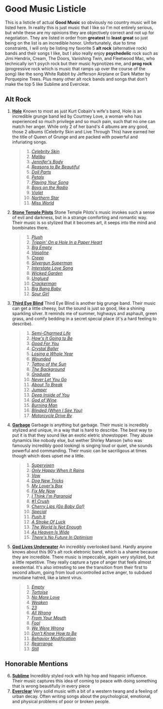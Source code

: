 #  Good Music Listicle

This is a listicle of actual **Good Music** so obviously no country music will be listed here. In reality this is just music that I like so I'm not entirely serious, but while these are my opinions they are objectively correct and not up for negotiation. They are listed in order from **greatest** to **least great** so just being on the list is an incredible honor. Unfortunately, due to time constraints, I will only be listing my favorite 5 **alt rock** (alternative rock) bands and their songs I like, but I also really enjoy **psychedelic** rock such as Jimi Hendrix, Cream, The Doors, Vanishing Twin, and Fleetwood Mac, who technically isn't psych rock but their music hypnotizes me, and **prog rock** (progressive rock which is music that ramps up over the course of the song) like the song White Rabbit by Jefferson Airplane or Dark Matter by Porquepine Trees. Plus many other alt rock bands and songs that don't make the top 5 like Sublime and Everclear.


##  Alt Rock
1. [**Hole**](https://music.apple.com/us/artist/hole/115269)
Known to most as just Kurt Cobain's wife's band, Hole is an incredible grunge band led by Courtney Love, a woman who has experienced so much privilege and so much pain, such that no one can match her anger. While only 2 of her band's 4 albums are any good, those 2 albums (Celebrity Skin and Live Through This) have earned her the title of Queen of Grunge and are packed with powerful and infuriating songs.
	> 1. [*Celebrity Skin*](https://youtu.be/Bv9d27d1Byg?feature=shared)
	> 2. [*Malibu*](https://youtu.be/5mpDvXo1Q4Y?feature=shared)
	> 3. [*Jennifer's Body*](https://youtu.be/qNfW3-w4Va4?feature=shared)
	> 4. [*Reasons to Be Beautiful*](https://youtu.be/hTbv4hgBJrc?feature=shared)
	> 5. [*Doll Parts*](https://youtu.be/0uS7JAjV-O8?feature=shared)
	> 6. [*Petals*](https://youtu.be/XbKLO9TbRRQ?feature=shared)
	> 7. [*Playing Your Song*](https://youtu.be/phOt5RfDjiQ?feature=shared)
	> 8. [*Boys on the Radio*](https://youtu.be/luWlDmQw5iQ?feature=shared)
	> 9. [*Violet*](https://youtu.be/cjI_WDvZEvk?feature=shared)
	> 10. [*Northern Star*](https://youtu.be/rUq0xkqJtmU?feature=shared)
	> 11. [*Miss World*](https://youtu.be/NPNXugl1oT8?feature=shared) 
2. [**Stone Temple Pilots**](https://music.apple.com/us/artist/stone-temple-pilots/889772)
Stone Temple Pilots's music invokes such a sense of evil and darkness, but in a strange comforting and romantic way. Their music is so stylized that it becomes art, it seeps into the mind and bombinates there.
	> 1. [*Plush*](https://youtu.be/Dg0apFNHTik?si=gvbQvWGOlrqG9G29)
	> 2. [*Trippin' On a Hole In a Paper Heart*](https://youtu.be/p7OVZRvNUgs?si=NqjpuXNmFI2ufbVh)
	> 3. [*Big Empty*](https://youtu.be/fPUrl_Ov5rw?si=aBzYw41PgDdzinPn)
	> 4. [*Vasoline*](https://youtu.be/s19ZyLZYCYI?si=8iGGDwiehE8xFnOQ)
	> 5. [*Creep*](https://youtu.be/fC_r7Ntr_ZU?si=CVKal9LZcM8dOSQr)
 	> 6. [*Silvergun Superman*](https://youtu.be/0zqXU_buXZM?list=RDj5jd2K52gFA)
	> 7. [*Interstate Love Song*](https://youtu.be/o0qyP1bA-ME?si=X6yML3zRuvfDX3I8)
	> 8. [*Wicked Garden*](https://youtu.be/k7grHSYyaWc?si=HXTDR9ikZZmzy58F)
	> 9. [*Unglued*](https://youtu.be/7HKp6QtgjSs?si=vXPcN3lPSgTWB7RZ)
	> 10. [*Crackerman*](https://youtu.be/gKvxG4aD9x8?si=fNWLOb2KOX1TPk9w)
 	> 11. [*Big Bang Baby*](https://youtu.be/j5jd2K52gFA?si=iy6CYAn7fRvOKqjd)
 	> 12. [*Sour Girl*](https://youtu.be/Kes1yVbiVOk?si=J0hszmO1JKdI5WJw)
3. [**Third Eye Blind**](https://music.apple.com/us/artist/third-eye-blind/733629)
Third Eye Blind is another big grunge band. Their music can get a little cheesy, but the sound is just so good, like a shining sparkling silver. It reminds me of summer, highways and asphault, green grass, and comfy bedding in a secret special place (it's a hard feeling to describe).
	> 1. [*Semi-Charmed Life*](https://youtu.be/uEm0ug03Mzw?si=QqsBYMnkCAxmN-Vo)
	> 2. [*How's It Going to Be*](https://youtu.be/Mx_F2AwMwUo?si=_fgY8uQrm4loHtVx)
	> 3. [*Good For You*](https://youtu.be/3bkngnh4OT4?si=oiNp8s5oz8zXdtHF)
	> 4. [*Crystal Baller*](https://youtu.be/SuBtbsrnv0M?si=kp5Vs7kroAnhWDFl)
	> 5. [*Losing a Whole Year*](https://youtu.be/MwlqymYLCb4?si=UpTNCgz2KNEcjJNH)
	> 6. [*Wounded*](https://youtu.be/aR6_wUzGKSM?si=Ee0Pv2tIv3bQlCBo)
	> 7. [*Tattoo of the Sun*](https://youtu.be/eotgwB4iAwI?si=UiiM6rU5ujbI_ivJ)
	> 8. [*The Background*](https://youtu.be/tbb8ayzTqjA?si=liALFG5wEspqSH7n)
	> 9. [*Graduate*](https://youtu.be/_FQqAAedVeQ?si=au7qBe7G0Y0qXBU6)
	> 10. [*Never Let You Go*](https://youtu.be/ejRne49kbGU?si=v7SlTW57gujI9SM7)
	> 11. [*About To Break*](https://youtu.be/OsezWGN5yEA?si=2nEK0HepPRkgL-Pt)
	> 12. [*Jumper*](https://youtu.be/o75CdJHWGZA?si=c4KwqK9h3Sp6EMwR)
	> 13. [*Deep Inside of You*](https://youtu.be/0QKVwo46N6Q?si=PmVjwEwarLX0mn0v)
	> 14. [*God of Wine*](https://youtu.be/H0H5uFDDi3c?si=1OOPqZ67vGs1dgsW)
	> 15. [*Burning Man*](https://youtu.be/CoHWFT2fBX8?si=pdlnug016SILCmlO)
	> 16. [*Blinded (When I See You)*](https://youtu.be/QB_dGRofcp8?si=zxihi-3DoE4I40zn)
	> 17. [*Motorcycle Drive By*](https://youtu.be/tjtRbO1GCQU?si=hW0kp0VZFLXP1tSw)
4. [**Garbage**](https://music.apple.com/us/artist/garbage/109997)
Garbage is anything but garbage. Their music is incredibly stylized and unique, in a way that is hard to describe. The best way to put it is that they sound like an exotic eletric showstopper. They abuse dynamics like nobody else, but wether Shirley Manson (who was famously incredibly good looking) is singing loud or quiet, she sounds powerful and commanding. Their music can be sacriligous at times though which does upset me a little.
	> 1. [*Supervixen*](https://youtu.be/DJ3pSebnoJ8?si=6EfshghqzxMHvT6c)
	> 2. [*Only Happy When It Rains*](https://youtu.be/0jkyw0dZMsY?si=d6uoeXCj5pZrX2Xn)
 	> 3. [*Vow*](https://youtu.be/9eDvejVIIEs?si=niSfPU3XLuqMdz94)
	> 4. [*Dog New Tricks*](https://youtu.be/LHsxDb6V3ws?si=C9NwpimYiruwUXZS)
	> 5. [*My Lover's Box*](https://youtu.be/JrQA9OOrGNY?feature=shared)
	> 6. [*Fix Me Now*](https://youtu.be/0TDeVpvcD0Q?feature=shared)
	> 7. [*I Think I'm Paranoid*](https://youtu.be/Mic6yYmPT84?feature=shared)
	> 8. [*#1 Crush*](https://youtu.be/R43P5rqLqpg?list=RDR43P5rqLqpg)
	> 9. [*Cherry Lips (Go Baby Go!)*](https://youtu.be/tXjyNF3fTzM?feature=shared)
	> 10. [*Special*](https://youtu.be/ku4Wj-YZdrc?feature=shared)
	> 11. [*Push It*](https://youtu.be/2jqOeGm1j-w?feature=shared)
	> 12. [*A Stroke Of Luck*](https://youtu.be/ScNTxkT8e0k?feature=shared)
	> 13. [*The World Is Not Enough*](https://youtu.be/VBRXsAWBgFA?list=RDVBRXsAWBgFA)
	> 14. [*As Heaven Is Wide*](https://youtu.be/ivVH5SsDIMk?feature=shared)
	> 15. [*There's No Future In Optimism*](https://youtu.be/slbEMW05Y7A?feature=shared)
5. [**God Lives Underwater**](https://music.apple.com/us/artist/god-lives-underwater/389902)
An incredibly overlooked band. Hardly anyone knows about this 90's alt rock eletronic band, which is a shame because they are incredible. There music is impeccable, again very stylized, but a little repetitive. They really capture a type of anger that feels almost exestential. It's also intresting to see the transition from their first to second album, going from loud uncontrolled active anger, to subdued mundane hatred, like a latent virus.
	> 1. [*Empty*](https://youtu.be/FSzEKzQTK2w?feature=shared)
 	> 2. [*Tortoise*](https://youtu.be/NagJel3qpn8?feature=shared)
 	> 3. [*No More Love*](https://youtu.be/T1PiNzwbIPw?feature=shared)
 	> 4. [*Weaken*](https://youtu.be/5SC5xHfuJkg?feature=shared)
 	> 5. [*23*](https://youtu.be/Lr7Zult49f8?feature=shared)
 	> 6. [*All Wrong*](https://youtu.be/xndraQ0FUjQ?feature=shared)
 	> 7. [*From Your Mouth*](https://youtu.be/2-bWdru43_M?feature=shared)
	> 8. [*Fool*](https://youtu.be/rNmhdMdOkdM?feature=shared)
 	> 9. [*We Were Wrong*](https://youtu.be/5J3tDi0wL5A?feature=shared)
	> 10. [*Don't Know How to Be*](https://youtu.be/LOPpSfnKTJU?feature=shared)
	> 11. [*Behavior Modification*](https://youtu.be/QciZOK4zn58?list=RDQciZOK4zn58)
 	> 12. [*Rearrange*](https://youtu.be/kRQrF_4zKXA?feature=shared)
 	> 13. [*Still*](https://youtu.be/b4u7iDmqy9I?feature=shared)
## Honorable Mentions
6. [**Sublime**](https://music.apple.com/us/artist/sublime/63480)
Incredibly styled rock with hip hop and hispanic influence. Their music captures this idea of coming to peace with doing something that is wrong beautifully in every piece
7. [**Everclear**](https://music.apple.com/us/artist/everclear/549623)
Very solid music with a bit of a western twang and a feeling of urban decay. Often writing songs about the psychological, emotional, and physical problems of poor or broken people.



